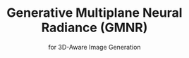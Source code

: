 <h1 align="center">Generative Multiplane Neural Radiance (GMNR)</h1>
<p align="center">for 3D-Aware Image Generation</p>
